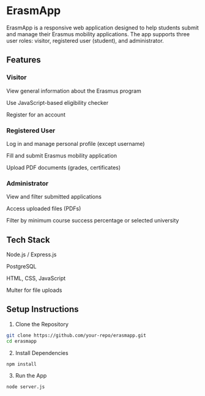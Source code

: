 # ErasmApp

ErasmApp is a responsive web application designed to help students submit and manage their Erasmus mobility applications. The app supports three user roles: visitor, registered user (student), and administrator.

## Features

### Visitor

View general information about the Erasmus program

Use JavaScript-based eligibility checker

Register for an account

### Registered User

Log in and manage personal profile (except username)

Fill and submit Erasmus mobility application

Upload PDF documents (grades, certificates)

### Administrator

View and filter submitted applications

Access uploaded files (PDFs)

Filter by minimum course success percentage or selected university

## Tech Stack

Node.js / Express.js

PostgreSQL

HTML, CSS, JavaScript

Multer for file uploads
## Setup Instructions
1. Clone the Repository
```bash
git clone https://github.com/your-repo/erasmapp.git
cd erasmapp
```
2. Install Dependencies
```bash
npm install
```
3. Run the App
```bash
node server.js 
```
